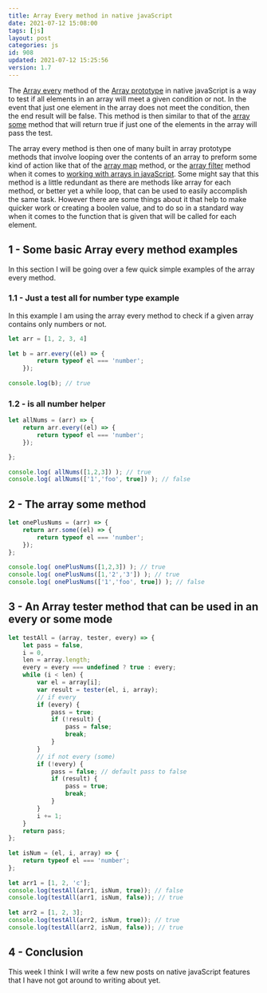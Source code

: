 ```yaml
---
title: Array Every method in native javaScript
date: 2021-07-12 15:08:00
tags: [js]
layout: post
categories: js
id: 908
updated: 2021-07-12 15:25:56
version: 1.7
---
```


The [Array every](https://developer.mozilla.org/en-US/docs/Web/JavaScript/Reference/Global_Objects/Array/every) method of the [Array prototype](https://developer.mozilla.org/en-US/docs/Web/JavaScript/Reference/Global_Objects/Array) in native javaScript is a way to test if all elements in an array will meet a given condition or not. In the event that just one element in the array does not meet the condition, then the end result will be false. This method is then similar to that of the [array some](https://developer.mozilla.org/en-US/docs/Web/JavaScript/Reference/Global_Objects/Array/some) method that will return true if just one of the elements in the array will pass the test.

The array every method is then one of many built in array prototype methods that involve looping over the contents of an array to preform some kind of action like that of the [array map](/2020/06/16/js-array-map) method, or the [array filter](/2020/10/03/js-array-filter) method when it comes to [working with arrays in javaScript](/2018/12/10/js-array/). Some might say that this method is a little redundant as there are methods like array for each method, or better yet a while loop, that can be used to easily accomplish the same task. However there are some things about it that help to make quicker work or creating a boolen value, and to do so in a standard way when it comes to the function that is given that will be called for each element.

<!-- more -->

## 1 - Some basic Array every method examples

In this section I will be going over a few quick simple examples of the array every method.

### 1.1 - Just a test all for number type example

In this example I am using the array every method to check if a given array contains only numbers or not.

```js
let arr = [1, 2, 3, 4]
 
let b = arr.every((el) => {
        return typeof el === 'number';
    });
 
console.log(b); // true
```

### 1.2 - is all number helper

```js
let allNums = (arr) => {
    return arr.every((el) => {
        return typeof el === 'number';
    });

};
 
console.log( allNums([1,2,3]) ); // true
console.log( allNums(['1','foo', true]) ); // false
```


## 2 - The array some method

```js
let onePlusNums = (arr) => {
    return arr.some((el) => {
        return typeof el === 'number';
    });
};
 
console.log( onePlusNums([1,2,3]) ); // true
console.log( onePlusNums([1,'2','3']) ); // true
console.log( onePlusNums(['1','foo', true]) ); // false
```

## 3 - An Array tester method that can be used in an every or some mode

```js
let testAll = (array, tester, every) => {
    let pass = false,
    i = 0,
    len = array.length;
    every = every === undefined ? true : every;
    while (i < len) {
        var el = array[i];
        var result = tester(el, i, array);
        // if every
        if (every) {
            pass = true;
            if (!result) {
                pass = false;
                break;
            }
        }
        // if not every (some)
        if (!every) {
            pass = false; // default pass to false
            if (result) {
                pass = true;
                break;
            }
        }
        i += 1;
    }
    return pass;
};
 
let isNum = (el, i, array) => {
    return typeof el === 'number';
};
 
let arr1 = [1, 2, 'c'];
console.log(testAll(arr1, isNum, true)); // false
console.log(testAll(arr1, isNum, false)); // true
 
let arr2 = [1, 2, 3];
console.log(testAll(arr2, isNum, true)); // true
console.log(testAll(arr2, isNum, false)); // true
```

## 4 - Conclusion

This week I think I will write a few new posts on native javaScript features that I have not got around to writing about yet. 